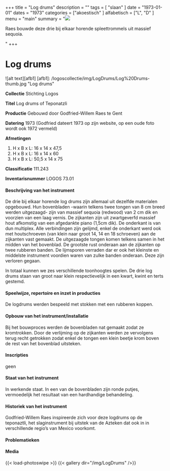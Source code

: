 ﻿+++
title = "Log drums"
description = ""
tags = [ 
"slaan"
]
date = "1973-01-01"
dates = "1973"
categories = ["akoestisch"
]
alfabetisch = ["L", "D"
]
menu = "main"
summary = "<a href='/logoscollectie/1973/log_drums'><img src='/logoscollectie/img/LogDrums/Log%20Drums-thumb.jpg'></a><p>Raes bouwde deze drie bij elkaar horende spleettrommels uit massief sequoia.  </p>"
+++


# Log drums

![alt text][afb1]
[afb1]: /logoscollectie/img/LogDrums/Log%20Drums-thumb.jpg "Log drums"

**Collectie** 
Stichting Logos

**Titel**
Log drums of Teponatzli

**Productie**
Gebouwd door Godfried-Willem Raes te Gent

**Datering**
1973
(Godfried dateert 1973 op zijn website, op een oude foto wordt ook 1972 vermeld)

**Afmetingen**
1) H x B x L: 16 x 14 x 47,5
2) H x B x L: 16 x 14 x 60
3) H x B x L: 50,5 x 14 x 75

**Classificatie**
111.243

**Inventarisnummer**
LOGOS 73.01

#### Beschrijving van het instrument
De drie bij elkaar horende log drums zijn allemaal uit dezelfde materialen opgebouwd. Hun bovenbladen -waarin telkens twee tongen van 8 cm breed werden uitgezaagd- zijn van massief sequoia (redwood) van 2 cm dik en voorzien van een laag vernis. De zijkanten zijn uit zwartgeverfd massief hout afkomstig van een afgedankte piano (1,5cm dik). De onderkant is van dun multiplex. Alle verbindingen zijn gelijmd, enkel de onderkant werd ook met houtschroeven (van klein naar groot 14, 14 en 18 schroeven) aan de zijkanten vast gemaakt. De uitgezaagde tongen komen telkens samen in het midden van het bovenblad. De grootste rust onderaan aan de zijkanten op twee rubberen banden. De lijmsporen verraden dar er ook het kleinste en middelste instrument voordien waren van zulke banden onderaan. Deze zijn verloren gegaan.  

In totaal kunnen we zes verschillende toonhoogtes spelen. De drie log drums staan van groot naar klein respectievelijk in een kwart, kwint en terts gestemd.    

#### Speelwijze, repertoire en inzet in producties
De logdrums werden bespeeld met stokken met een rubberen koppen. 

#### Opbouw van het instrument/installatie
Bij het bouwproces werden de bovenbladen nat gemaakt zodat ze kromtrokken. Door de verlijming op de zijkanten werden ze vervolgens terug recht getrokken zodat enkel de tongen een klein beetje krom boven de rest van het bovenblad uitsteken.

#### Inscripties
geen

#### Staat van het instrument
In werkende staat. In een van de bovenbladen zijn ronde putjes, vermoedelijk het resultaat van een hardhandige behandeling.

#### Historiek van het instrument
Godfried-Willem Raes inspireerde zich voor deze logdrums op de teponaztli, het slaginstrument bij uitstek van de Azteken dat ook in in verschillende regio’s van Mexico voorkomt.


#### Problematieken

#### Media
{{< load-photoswipe >}}
{{< gallery dir="/img/LogDrums" />}}